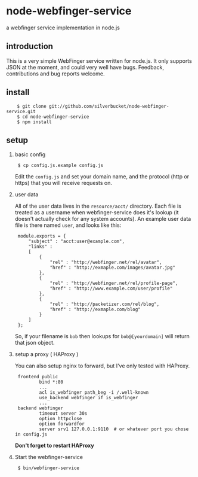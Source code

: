 node-webfinger-service
========================

a webfinger service implementation in node.js

introduction
------------

This is a very simple WebFinger service written for node.js. It only supports
JSON at the moment, and could very well have bugs. Feedback, contributions
and bug reports welcome.


install
-------

		$ git clone git://github.com/silverbucket/node-webfinger-service.git
		$ cd node-webfinger-service
		$ npm install

setup
-----

1. basic config

		$ cp config.js.example config.js

	Edit the `config.js` and set your domain name, and the protocol (http or
	https) that you will receive requests on.

2. user data

	All of the user data lives in the `resource/acct/` directory. Each file is
	treated as a username when webfinger-service does it's lookup (it doesn't
	actually check for any system accounts). An example
	user data file is there named `user`, and looks like this:

		module.exports = {
			"subject" : "acct:user@example.com",
			"links" :
			[
				{
					"rel" : "http://webfinger.net/rel/avatar",
					"href" : "http://exmaple.com/images/avatar.jpg"
				},
				{
					"rel" : "http://webfinger.net/rel/profile-page",
					"href" : "http://www.example.com/user/profile"
				},
				{
					"rel" : "http://packetizer.com/rel/blog",
					"href" : "http://exmaple.com/blog"
				}
			]
		};

	So, if your filename is `bob` then lookups for `bob@[yourdomain]` will return
	that json object.

3. setup a proxy ( HAProxy )

	You can also setup nginx to forward, but I've only tested with HAProxy.

		frontend public
				bind *:80
				...
				acl is_webfinger path_beg -i /.well-known
				use_backend webfinger if is_webfinger
				...
		backend webfinger
				timeout server 30s
				option httpclose
				option forwardfor
				server srv1 127.0.0.1:9110  # or whatever port you chose in config.js

	**Don't forget to restart HAProxy**

4. Start the webfinger-service

		$ bin/webfinger-service

